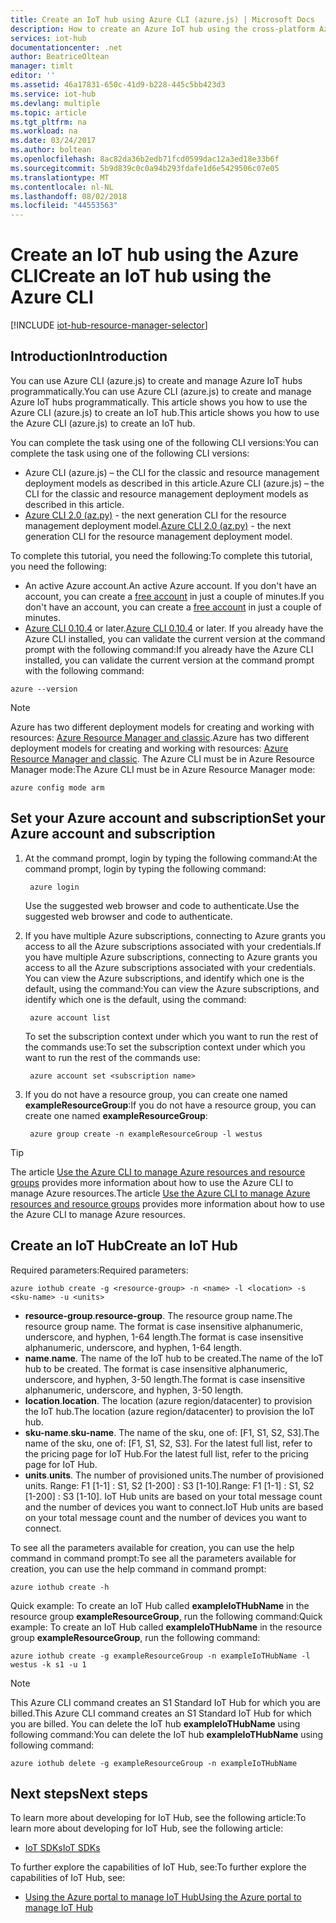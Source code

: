 ```yaml
---
title: Create an IoT hub using Azure CLI (azure.js) | Microsoft Docs
description: How to create an Azure IoT hub using the cross-platform Azure CLI (azure.js).
services: iot-hub
documentationcenter: .net
author: BeatriceOltean
manager: timlt
editor: ''
ms.assetid: 46a17831-650c-41d9-b228-445c5bb423d3
ms.service: iot-hub
ms.devlang: multiple
ms.topic: article
ms.tgt_pltfrm: na
ms.workload: na
ms.date: 03/24/2017
ms.author: boltean
ms.openlocfilehash: 8ac82da36b2edb71fcd0599dac12a3ed18e33b6f
ms.sourcegitcommit: 5b9d839c0c0a94b293fdafe1d6e5429506c07e05
ms.translationtype: MT
ms.contentlocale: nl-NL
ms.lasthandoff: 08/02/2018
ms.locfileid: "44553563"
---
```

# <a name="create-an-iot-hub-using-the-azure-cli"></a><span data-ttu-id="bd624-103">Create an IoT hub using the Azure CLI</span><span class="sxs-lookup"><span data-stu-id="bd624-103">Create an IoT hub using the Azure CLI</span></span>

[!INCLUDE [iot-hub-resource-manager-selector](../../includes/iot-hub-resource-manager-selector.md)]

## <a name="introduction"></a><span data-ttu-id="bd624-104">Introduction</span><span class="sxs-lookup"><span data-stu-id="bd624-104">Introduction</span></span>

<span data-ttu-id="bd624-105">You can use Azure CLI (azure.js) to create and manage Azure IoT hubs programmatically.</span><span class="sxs-lookup"><span data-stu-id="bd624-105">You can use Azure CLI (azure.js) to create and manage Azure IoT hubs programmatically.</span></span> <span data-ttu-id="bd624-106">This article shows you how to use the Azure CLI (azure.js) to create an IoT hub.</span><span class="sxs-lookup"><span data-stu-id="bd624-106">This article shows you how to use the Azure CLI (azure.js) to create an IoT hub.</span></span>

<span data-ttu-id="bd624-107">You can complete the task using one of the following CLI versions:</span><span class="sxs-lookup"><span data-stu-id="bd624-107">You can complete the task using one of the following CLI versions:</span></span>

* <span data-ttu-id="bd624-108">Azure CLI (azure.js) – the CLI for the classic and resource management deployment models as described in this article.</span><span class="sxs-lookup"><span data-stu-id="bd624-108">Azure CLI (azure.js) – the CLI for the classic and resource management deployment models as described in this article.</span></span>
* <span data-ttu-id="bd624-109">[Azure CLI 2.0 (az.py)](iot-hub-create-using-cli.md) - the next generation CLI for the resource management deployment model.</span><span class="sxs-lookup"><span data-stu-id="bd624-109">[Azure CLI 2.0 (az.py)](iot-hub-create-using-cli.md) - the next generation CLI for the resource management deployment model.</span></span>

<span data-ttu-id="bd624-110">To complete this tutorial, you need the following:</span><span class="sxs-lookup"><span data-stu-id="bd624-110">To complete this tutorial, you need the following:</span></span>

* <span data-ttu-id="bd624-111">An active Azure account.</span><span class="sxs-lookup"><span data-stu-id="bd624-111">An active Azure account.</span></span> <span data-ttu-id="bd624-112">If you don't have an account, you can create a [free account][lnk-free-trial] in just a couple of minutes.</span><span class="sxs-lookup"><span data-stu-id="bd624-112">If you don't have an account, you can create a [free account][lnk-free-trial] in just a couple of minutes.</span></span>
* <span data-ttu-id="bd624-113">[Azure CLI 0.10.4][lnk-CLI-install] or later.</span><span class="sxs-lookup"><span data-stu-id="bd624-113">[Azure CLI 0.10.4][lnk-CLI-install] or later.</span></span> <span data-ttu-id="bd624-114">If you already have the Azure CLI installed, you can validate the current version at the command prompt with the following command:</span><span class="sxs-lookup"><span data-stu-id="bd624-114">If you already have the Azure CLI installed, you can validate the current version at the command prompt with the following command:</span></span>

```azurecli
azure --version
```

> [!NOTE]
> <span data-ttu-id="bd624-115">Azure has two different deployment models for creating and working with resources:  [Azure Resource Manager and classic](../azure-resource-manager/resource-manager-deployment-model.md).</span><span class="sxs-lookup"><span data-stu-id="bd624-115">Azure has two different deployment models for creating and working with resources:  [Azure Resource Manager and classic](../azure-resource-manager/resource-manager-deployment-model.md).</span></span> <span data-ttu-id="bd624-116">The Azure CLI must be in Azure Resource Manager mode:</span><span class="sxs-lookup"><span data-stu-id="bd624-116">The Azure CLI must be in Azure Resource Manager mode:</span></span>
>
> ```azurecli
> azure config mode arm
> ```

## <a name="set-your-azure-account-and-subscription"></a><span data-ttu-id="bd624-117">Set your Azure account and subscription</span><span class="sxs-lookup"><span data-stu-id="bd624-117">Set your Azure account and subscription</span></span>

1. <span data-ttu-id="bd624-118">At the command prompt, login by typing the following command:</span><span class="sxs-lookup"><span data-stu-id="bd624-118">At the command prompt, login by typing the following command:</span></span>

   ```azurecli
    azure login
   ```

   <span data-ttu-id="bd624-119">Use the suggested web browser and code to authenticate.</span><span class="sxs-lookup"><span data-stu-id="bd624-119">Use the suggested web browser and code to authenticate.</span></span>
1. <span data-ttu-id="bd624-120">If you have multiple Azure subscriptions, connecting to Azure grants you access to all the Azure subscriptions associated with your credentials.</span><span class="sxs-lookup"><span data-stu-id="bd624-120">If you have multiple Azure subscriptions, connecting to Azure grants you access to all the Azure subscriptions associated with your credentials.</span></span> <span data-ttu-id="bd624-121">You can view the Azure subscriptions, and identify which one is the default, using the command:</span><span class="sxs-lookup"><span data-stu-id="bd624-121">You can view the Azure subscriptions, and identify which one is the default, using the command:</span></span>

   ```azurecli
    azure account list
   ```

   <span data-ttu-id="bd624-122">To set the subscription context under which you want to run the rest of the commands use:</span><span class="sxs-lookup"><span data-stu-id="bd624-122">To set the subscription context under which you want to run the rest of the commands use:</span></span>

   ```azurecli
    azure account set <subscription name>
   ```

1. <span data-ttu-id="bd624-123">If you do not have a resource group, you can create one named **exampleResourceGroup**:</span><span class="sxs-lookup"><span data-stu-id="bd624-123">If you do not have a resource group, you can create one named **exampleResourceGroup**:</span></span>

   ```azurecli
    azure group create -n exampleResourceGroup -l westus
   ```

> [!TIP]
> <span data-ttu-id="bd624-124">The article [Use the Azure CLI to manage Azure resources and resource groups][lnk-CLI-arm] provides more information about how to use the Azure CLI to manage Azure resources.</span><span class="sxs-lookup"><span data-stu-id="bd624-124">The article [Use the Azure CLI to manage Azure resources and resource groups][lnk-CLI-arm] provides more information about how to use the Azure CLI to manage Azure resources.</span></span>

## <a name="create-an-iot-hub"></a><span data-ttu-id="bd624-125">Create an IoT Hub</span><span class="sxs-lookup"><span data-stu-id="bd624-125">Create an IoT Hub</span></span>

<span data-ttu-id="bd624-126">Required parameters:</span><span class="sxs-lookup"><span data-stu-id="bd624-126">Required parameters:</span></span>

```azurecli
azure iothub create -g <resource-group> -n <name> -l <location> -s <sku-name> -u <units>
```

* <span data-ttu-id="bd624-127">**resource-group**.</span><span class="sxs-lookup"><span data-stu-id="bd624-127">**resource-group**.</span></span> <span data-ttu-id="bd624-128">The resource group name.</span><span class="sxs-lookup"><span data-stu-id="bd624-128">The resource group name.</span></span> <span data-ttu-id="bd624-129">The format is case insensitive alphanumeric, underscore, and hyphen, 1-64 length.</span><span class="sxs-lookup"><span data-stu-id="bd624-129">The format is case insensitive alphanumeric, underscore, and hyphen, 1-64 length.</span></span>
* <span data-ttu-id="bd624-130">**name**.</span><span class="sxs-lookup"><span data-stu-id="bd624-130">**name**.</span></span> <span data-ttu-id="bd624-131">The name of the IoT hub to be created.</span><span class="sxs-lookup"><span data-stu-id="bd624-131">The name of the IoT hub to be created.</span></span> <span data-ttu-id="bd624-132">The format is case insensitive alphanumeric, underscore, and hyphen, 3-50 length.</span><span class="sxs-lookup"><span data-stu-id="bd624-132">The format is case insensitive alphanumeric, underscore, and hyphen, 3-50 length.</span></span>
* <span data-ttu-id="bd624-133">**location**.</span><span class="sxs-lookup"><span data-stu-id="bd624-133">**location**.</span></span> <span data-ttu-id="bd624-134">The location (azure region/datacenter) to provision the IoT hub.</span><span class="sxs-lookup"><span data-stu-id="bd624-134">The location (azure region/datacenter) to provision the IoT hub.</span></span>
* <span data-ttu-id="bd624-135">**sku-name**.</span><span class="sxs-lookup"><span data-stu-id="bd624-135">**sku-name**.</span></span> <span data-ttu-id="bd624-136">The name of the sku, one of: [F1, S1, S2, S3].</span><span class="sxs-lookup"><span data-stu-id="bd624-136">The name of the sku, one of: [F1, S1, S2, S3].</span></span> <span data-ttu-id="bd624-137">For the latest full list, refer to the pricing page for IoT Hub.</span><span class="sxs-lookup"><span data-stu-id="bd624-137">For the latest full list, refer to the pricing page for IoT Hub.</span></span>
* <span data-ttu-id="bd624-138">**units**.</span><span class="sxs-lookup"><span data-stu-id="bd624-138">**units**.</span></span> <span data-ttu-id="bd624-139">The number of provisioned units.</span><span class="sxs-lookup"><span data-stu-id="bd624-139">The number of provisioned units.</span></span> <span data-ttu-id="bd624-140">Range: F1 [1-1] : S1, S2 [1-200] : S3 [1-10].</span><span class="sxs-lookup"><span data-stu-id="bd624-140">Range: F1 [1-1] : S1, S2 [1-200] : S3 [1-10].</span></span> <span data-ttu-id="bd624-141">IoT Hub units are based on your total message count and the number of devices you want to connect.</span><span class="sxs-lookup"><span data-stu-id="bd624-141">IoT Hub units are based on your total message count and the number of devices you want to connect.</span></span>

<span data-ttu-id="bd624-142">To see all the parameters available for creation, you can use the help command in command prompt:</span><span class="sxs-lookup"><span data-stu-id="bd624-142">To see all the parameters available for creation, you can use the help command in command prompt:</span></span>

```azurecli
azure iothub create -h
```

<span data-ttu-id="bd624-143">Quick example: To create an IoT Hub called **exampleIoTHubName** in the resource group **exampleResourceGroup**, run the following command:</span><span class="sxs-lookup"><span data-stu-id="bd624-143">Quick example: To create an IoT Hub called **exampleIoTHubName** in the resource group **exampleResourceGroup**, run the following command:</span></span>

```azurecli
azure iothub create -g exampleResourceGroup -n exampleIoTHubName -l westus -k s1 -u 1
```

> [!NOTE]
> <span data-ttu-id="bd624-144">This Azure CLI command creates an S1 Standard IoT Hub for which you are billed.</span><span class="sxs-lookup"><span data-stu-id="bd624-144">This Azure CLI command creates an S1 Standard IoT Hub for which you are billed.</span></span> <span data-ttu-id="bd624-145">You can delete the IoT hub **exampleIoTHubName** using following command:</span><span class="sxs-lookup"><span data-stu-id="bd624-145">You can delete the IoT hub **exampleIoTHubName** using following command:</span></span>
>
> ```azurecli
> azure iothub delete -g exampleResourceGroup -n exampleIoTHubName
> ```

## <a name="next-steps"></a><span data-ttu-id="bd624-146">Next steps</span><span class="sxs-lookup"><span data-stu-id="bd624-146">Next steps</span></span>

<span data-ttu-id="bd624-147">To learn more about developing for IoT Hub, see the following article:</span><span class="sxs-lookup"><span data-stu-id="bd624-147">To learn more about developing for IoT Hub, see the following article:</span></span>

* <span data-ttu-id="bd624-148">[IoT SDKs][lnk-sdks]</span><span class="sxs-lookup"><span data-stu-id="bd624-148">[IoT SDKs][lnk-sdks]</span></span>

<span data-ttu-id="bd624-149">To further explore the capabilities of IoT Hub, see:</span><span class="sxs-lookup"><span data-stu-id="bd624-149">To further explore the capabilities of IoT Hub, see:</span></span>

* <span data-ttu-id="bd624-150">[Using the Azure portal to manage IoT Hub][lnk-portal]</span><span class="sxs-lookup"><span data-stu-id="bd624-150">[Using the Azure portal to manage IoT Hub][lnk-portal]</span></span>

<!-- Links -->
[lnk-free-trial]: https://azure.microsoft.com/pricing/free-trial/
[lnk-azure-portal]: https://portal.azure.com/
[lnk-status]: https://azure.microsoft.com/status/
[lnk-CLI-install]:../cli-install-nodejs.md
[lnk-rest-api]: https://msdn.microsoft.com/library/mt589014.aspx
[lnk-CLI-arm]: ../azure-resource-manager/xplat-cli-azure-resource-manager.md

[lnk-sdks]: iot-hub-devguide-sdks.md
[lnk-portal]: iot-hub-create-through-portal.md 
